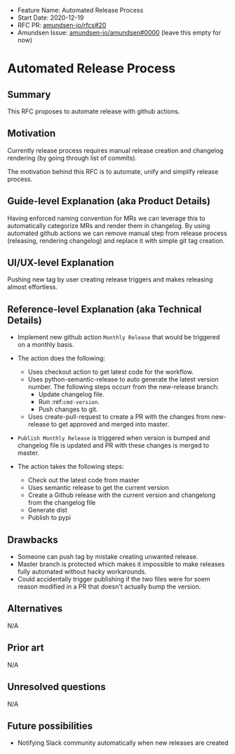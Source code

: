 - Feature Name: Automated Release Process
- Start Date: 2020-12-19
- RFC PR: [amundsen-io/rfcs#20](https://github.com/amundsen-io/rfcs/pull/20)
- Amundsen Issue: [amundsen-io/amundsen#0000](https://github.com/amundsen-io/amundsen/issues/0000) (leave this empty for now)

# Automated Release Process

## Summary

This RFC proposes to automate release with github actions.

## Motivation

Currently release process requires manual release creation and changelog rendering (by going through list of commits).

The motivation behind this RFC is to automate, unify and simplify release process.

## Guide-level Explanation (aka Product Details)

Having enforced naming convention for MRs we can leverage this to automatically categorize MRs and render them in
changelog. By using automated github actions we can remove manual step from release process (releasing, rendering changelog)
and replace it with simple git tag creation.

## UI/UX-level Explanation

Pushing new tag by user creating release triggers and makes releasing almost effortless.

## Reference-level Explanation (aka Technical Details)

- Implement new github action `Monthly Release` that would be triggered on a monthly basis.
- The action does the following:
  - Uses checkout action to get latest code for the workflow.
  - Uses python-semantic-release to auto generate the latest version number. The following steps occurr from the new-release branch:
    - Update changelog file.
    - Run :ref:`cmd-version`.
    - Push changes to git.
  - Uses create-pull-request to create a PR with the changes from new-release to get approved and merged into master.

- `Publish Monthly Release` is triggered when version is bumped and changelog file is updated and PR with these changes is merged to master. 
- The action takes the following steps:
  - Check out the latest code from master
  - Uses semantic release to get the current version
  - Create a Github release with the current version and changelong from the changelog file
  - Generate dist
  - Publish to pypi


## Drawbacks

- Someone can push tag by mistake creating unwanted release.
- Master branch is protected which makes it impossible to make releases fully automated without hacky workarounds.
- Could accidentally trigger publishing if the two files were for soem reason modified in a PR that doesn't actually bump the version.

## Alternatives

N/A

## Prior art

N/A

## Unresolved questions

N/A


## Future possibilities

- Notifying Slack community automatically when new releases are created
